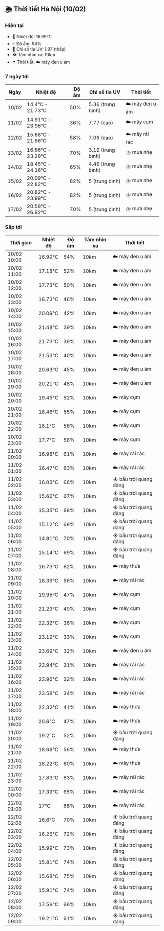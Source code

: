 ## 🌦️ Thời tiết Hà Nội (10/02)

### Hiện tại

- 🌡️ Nhiệt độ: 16.99℃
- 💦 Độ ẩm: 54%
- 🌟 Chỉ số tia UV: 1.97 (thấp)
- 👁️ Tầm nhìn xa: 10km
- ☂️ Thời tiết: ☁️ mây đen u ám

### 7 ngày tới

| Ngày | Nhiệt độ | Độ ẩm | Chỉ số tia UV | Thời tiết |
| --- | --- | --- | --- | --- |
| 10/02 | 14.4℃ - 21.73℃ | 50% | 5.36 (trung bình) | ☁️ mây đen u ám |
| 11/02 | 14.91℃ - 23.96℃ | 36% | 7.77 (cao) | ☁️ mây cụm |
| 12/02 | 15.68℃ - 21.66℃ | 58% | 7.06 (cao) | ☁️ mây rải rác |
| 13/02 | 16.66℃ - 23.28℃ | 70% | 3.19 (trung bình) | ⛈️ mưa nhẹ |
| 14/02 | 18.45℃ - 24.16℃ | 65% | 4.46 (trung bình) | ⛈️ mưa nhẹ |
| 15/02 | 20.09℃ - 22.82℃ | 82% | 5 (trung bình) | ⛈️ mưa nhẹ |
| 16/02 | 20.82℃ - 23.99℃ | 82% | 5 (trung bình) | ⛈️ mưa nhẹ |
| 17/02 | 20.58℃ - 26.92℃ | 70% | 5 (trung bình) | ⛈️ mưa nhẹ |

### Sắp tới

| Thời gian | Nhiệt độ | Độ ẩm | Tầm nhìn xa | Thời tiết |
| --- | --- | --- | --- | --- |
| 10/02 10:00 | 16.99℃ | 54% | 10km | ☁️ mây đen u ám |
| 10/02 11:00 | 17.18℃ | 52% | 10km | ☁️ mây đen u ám |
| 10/02 12:00 | 17.73℃ | 50% | 10km | ☁️ mây đen u ám |
| 10/02 13:00 | 18.73℃ | 46% | 10km | ☁️ mây đen u ám |
| 10/02 14:00 | 20.09℃ | 42% | 10km | ☁️ mây đen u ám |
| 10/02 15:00 | 21.48℃ | 39% | 10km | ☁️ mây đen u ám |
| 10/02 16:00 | 21.73℃ | 39% | 10km | ☁️ mây đen u ám |
| 10/02 17:00 | 21.53℃ | 40% | 10km | ☁️ mây đen u ám |
| 10/02 18:00 | 20.63℃ | 45% | 10km | ☁️ mây đen u ám |
| 10/02 19:00 | 20.21℃ | 48% | 10km | ☁️ mây đen u ám |
| 10/02 20:00 | 19.45℃ | 52% | 10km | ☁️ mây cụm |
| 10/02 21:00 | 18.46℃ | 55% | 10km | ☁️ mây cụm |
| 10/02 22:00 | 18.1℃ | 56% | 10km | ☁️ mây cụm |
| 10/02 23:00 | 17.7℃ | 58% | 10km | ☁️ mây cụm |
| 11/02 00:00 | 16.98℃ | 61% | 10km | ☁️ mây rải rác |
| 11/02 01:00 | 16.47℃ | 63% | 10km | ☁️ mây rải rác |
| 11/02 02:00 | 16.03℃ | 66% | 10km | ☀️ bầu trời quang đãng |
| 11/02 03:00 | 15.66℃ | 67% | 10km | ☀️ bầu trời quang đãng |
| 11/02 04:00 | 15.35℃ | 68% | 10km | ☀️ bầu trời quang đãng |
| 11/02 05:00 | 15.12℃ | 69% | 10km | ☀️ bầu trời quang đãng |
| 11/02 06:00 | 14.91℃ | 70% | 10km | ☀️ bầu trời quang đãng |
| 11/02 07:00 | 15.14℃ | 69% | 10km | ☀️ bầu trời quang đãng |
| 11/02 08:00 | 16.73℃ | 62% | 10km | ☁️ mây thưa |
| 11/02 09:00 | 18.39℃ | 56% | 10km | ☁️ mây rải rác |
| 11/02 10:00 | 19.95℃ | 47% | 10km | ☁️ mây cụm |
| 11/02 11:00 | 21.23℃ | 40% | 10km | ☁️ mây cụm |
| 11/02 12:00 | 22.32℃ | 36% | 10km | ☁️ mây cụm |
| 11/02 13:00 | 23.19℃ | 33% | 10km | ☁️ mây cụm |
| 11/02 14:00 | 23.69℃ | 32% | 10km | ☁️ mây đen u ám |
| 11/02 15:00 | 23.94℃ | 31% | 10km | ☁️ mây rải rác |
| 11/02 16:00 | 23.96℃ | 32% | 10km | ☁️ mây rải rác |
| 11/02 17:00 | 23.58℃ | 34% | 10km | ☁️ mây rải rác |
| 11/02 18:00 | 22.32℃ | 41% | 10km | ☁️ mây thưa |
| 11/02 19:00 | 20.6℃ | 47% | 10km | ☁️ mây thưa |
| 11/02 20:00 | 19.2℃ | 52% | 10km | ☀️ bầu trời quang đãng |
| 11/02 21:00 | 18.69℃ | 56% | 10km | ☁️ mây thưa |
| 11/02 22:00 | 18.22℃ | 60% | 10km | ☁️ mây thưa |
| 11/02 23:00 | 17.83℃ | 63% | 10km | ☁️ mây rải rác |
| 12/02 00:00 | 17.39℃ | 65% | 10km | ☁️ mây rải rác |
| 12/02 01:00 | 17℃ | 68% | 10km | ☁️ mây rải rác |
| 12/02 02:00 | 16.6℃ | 70% | 10km | ☀️ bầu trời quang đãng |
| 12/02 03:00 | 16.26℃ | 72% | 10km | ☀️ bầu trời quang đãng |
| 12/02 04:00 | 15.99℃ | 73% | 10km | ☀️ bầu trời quang đãng |
| 12/02 05:00 | 15.81℃ | 74% | 10km | ☀️ bầu trời quang đãng |
| 12/02 06:00 | 15.68℃ | 75% | 10km | ☀️ bầu trời quang đãng |
| 12/02 07:00 | 15.91℃ | 74% | 10km | ☀️ bầu trời quang đãng |
| 12/02 08:00 | 17.59℃ | 66% | 10km | ☀️ bầu trời quang đãng |
| 12/02 09:00 | 19.21℃ | 61% | 10km | ☀️ bầu trời quang đãng |
